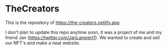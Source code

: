 # TheCreators

This is the repository of https://the-creators.netlify.app

I don't plan to update this repo anytime soon, it was a project of me and my friend Jan (https://twitter.com/JanLampert1).
We wanted to create and sell our NFT's and make a neat website.

